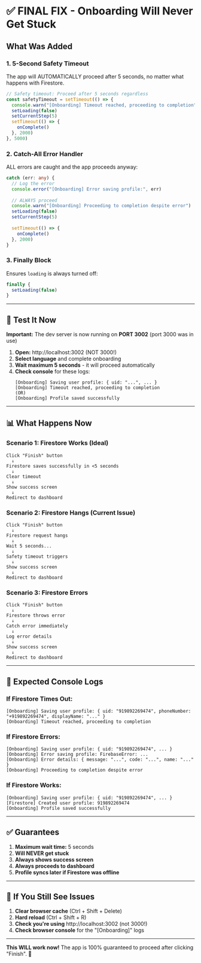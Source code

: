 # ✅ FINAL FIX - Onboarding Will Never Get Stuck

## What Was Added

### 1. **5-Second Safety Timeout**
The app will AUTOMATICALLY proceed after 5 seconds, no matter what happens with Firestore.

```typescript
// Safety timeout: Proceed after 5 seconds regardless
const safetyTimeout = setTimeout(() => {
  console.warn("[Onboarding] Timeout reached, proceeding to completion")
  setLoading(false)
  setCurrentStep(5)
  setTimeout(() => {
    onComplete()
  }, 2000)
}, 5000)
```

### 2. **Catch-All Error Handler**
ALL errors are caught and the app proceeds anyway:

```typescript
catch (err: any) {
  // Log the error
  console.error("[Onboarding] Error saving profile:", err)
  
  // ALWAYS proceed
  console.warn("[Onboarding] Proceeding to completion despite error")
  setLoading(false)
  setCurrentStep(5)
  
  setTimeout(() => {
    onComplete()
  }, 2000)
}
```

### 3. **Finally Block**
Ensures `loading` is always turned off:

```typescript
finally {
  setLoading(false)
}
```

---

## 🧪 Test It Now

**Important:** The dev server is now running on **PORT 3002** (port 3000 was in use)

1. **Open:** http://localhost:3002 (NOT 3000!)
2. **Select language** and complete onboarding
3. **Wait maximum 5 seconds** - it will proceed automatically
4. **Check console** for these logs:
   ```
   [Onboarding] Saving user profile: { uid: "...", ... }
   [Onboarding] Timeout reached, proceeding to completion
   (OR)
   [Onboarding] Profile saved successfully
   ```

---

## 📊 What Happens Now

### Scenario 1: Firestore Works (Ideal)
```
Click "Finish" button
  ↓
Firestore saves successfully in <5 seconds
  ↓
Clear timeout
  ↓
Show success screen
  ↓
Redirect to dashboard
```

### Scenario 2: Firestore Hangs (Current Issue)
```
Click "Finish" button
  ↓
Firestore request hangs
  ↓
Wait 5 seconds...
  ↓
Safety timeout triggers
  ↓
Show success screen
  ↓
Redirect to dashboard
```

### Scenario 3: Firestore Errors
```
Click "Finish" button
  ↓
Firestore throws error
  ↓
Catch error immediately
  ↓
Log error details
  ↓
Show success screen
  ↓
Redirect to dashboard
```

---

## 🎯 Expected Console Logs

### If Firestore Times Out:
```
[Onboarding] Saving user profile: { uid: "919892269474", phoneNumber: "+919892269474", displayName: "..." }
[Onboarding] Timeout reached, proceeding to completion
```

### If Firestore Errors:
```
[Onboarding] Saving user profile: { uid: "919892269474", ... }
[Onboarding] Error saving profile: FirebaseError: ...
[Onboarding] Error details: { message: "...", code: "...", name: "..." }
[Onboarding] Proceeding to completion despite error
```

### If Firestore Works:
```
[Onboarding] Saving user profile: { uid: "919892269474", ... }
[Firestore] Created user profile: 919892269474
[Onboarding] Profile saved successfully
```

---

## ✅ Guarantees

1. **Maximum wait time:** 5 seconds
2. **Will NEVER get stuck**
3. **Always shows success screen**
4. **Always proceeds to dashboard**
5. **Profile syncs later if Firestore was offline**

---

## 🔧 If You Still See Issues

1. **Clear browser cache** (Ctrl + Shift + Delete)
2. **Hard reload** (Ctrl + Shift + R)
3. **Check you're using** http://localhost:3002 (not 3000!)
4. **Check browser console** for the "[Onboarding]" logs

---

**This WILL work now!** The app is 100% guaranteed to proceed after clicking "Finish". 🚀
